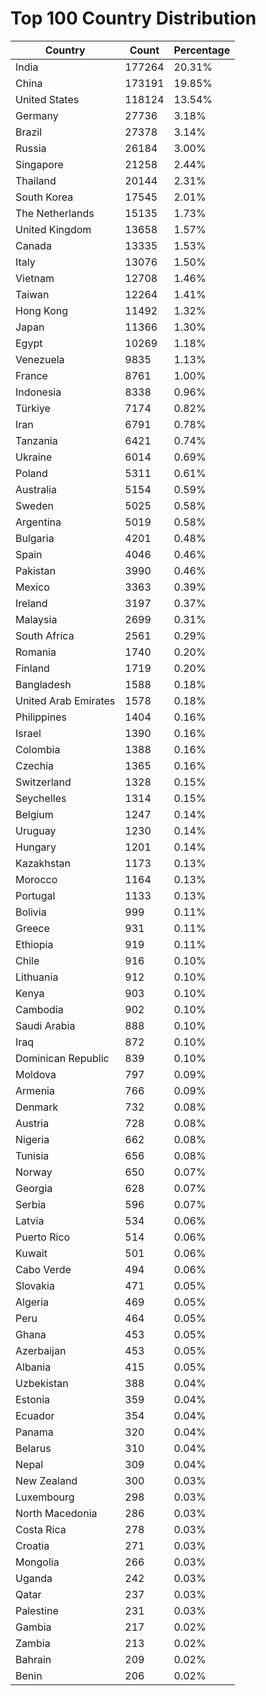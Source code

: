 # Top 100 Country Distribution
| Country | Count | Percentage |
|----|----|----|
| India | 177264 | 20.31% |
| China | 173191 | 19.85% |
| United States | 118124 | 13.54% |
| Germany | 27736 | 3.18% |
| Brazil | 27378 | 3.14% |
| Russia | 26184 | 3.00% |
| Singapore | 21258 | 2.44% |
| Thailand | 20144 | 2.31% |
| South Korea | 17545 | 2.01% |
| The Netherlands | 15135 | 1.73% |
| United Kingdom | 13658 | 1.57% |
| Canada | 13335 | 1.53% |
| Italy | 13076 | 1.50% |
| Vietnam | 12708 | 1.46% |
| Taiwan | 12264 | 1.41% |
| Hong Kong | 11492 | 1.32% |
| Japan | 11366 | 1.30% |
| Egypt | 10269 | 1.18% |
| Venezuela | 9835 | 1.13% |
| France | 8761 | 1.00% |
| Indonesia | 8338 | 0.96% |
| Türkiye | 7174 | 0.82% |
| Iran | 6791 | 0.78% |
| Tanzania | 6421 | 0.74% |
| Ukraine | 6014 | 0.69% |
| Poland | 5311 | 0.61% |
| Australia | 5154 | 0.59% |
| Sweden | 5025 | 0.58% |
| Argentina | 5019 | 0.58% |
| Bulgaria | 4201 | 0.48% |
| Spain | 4046 | 0.46% |
| Pakistan | 3990 | 0.46% |
| Mexico | 3363 | 0.39% |
| Ireland | 3197 | 0.37% |
| Malaysia | 2699 | 0.31% |
| South Africa | 2561 | 0.29% |
| Romania | 1740 | 0.20% |
| Finland | 1719 | 0.20% |
| Bangladesh | 1588 | 0.18% |
| United Arab Emirates | 1578 | 0.18% |
| Philippines | 1404 | 0.16% |
| Israel | 1390 | 0.16% |
| Colombia | 1388 | 0.16% |
| Czechia | 1365 | 0.16% |
| Switzerland | 1328 | 0.15% |
| Seychelles | 1314 | 0.15% |
| Belgium | 1247 | 0.14% |
| Uruguay | 1230 | 0.14% |
| Hungary | 1201 | 0.14% |
| Kazakhstan | 1173 | 0.13% |
| Morocco | 1164 | 0.13% |
| Portugal | 1133 | 0.13% |
| Bolivia | 999 | 0.11% |
| Greece | 931 | 0.11% |
| Ethiopia | 919 | 0.11% |
| Chile | 916 | 0.10% |
| Lithuania | 912 | 0.10% |
| Kenya | 903 | 0.10% |
| Cambodia | 902 | 0.10% |
| Saudi Arabia | 888 | 0.10% |
| Iraq | 872 | 0.10% |
| Dominican Republic | 839 | 0.10% |
| Moldova | 797 | 0.09% |
| Armenia | 766 | 0.09% |
| Denmark | 732 | 0.08% |
| Austria | 728 | 0.08% |
| Nigeria | 662 | 0.08% |
| Tunisia | 656 | 0.08% |
| Norway | 650 | 0.07% |
| Georgia | 628 | 0.07% |
| Serbia | 596 | 0.07% |
| Latvia | 534 | 0.06% |
| Puerto Rico | 514 | 0.06% |
| Kuwait | 501 | 0.06% |
| Cabo Verde | 494 | 0.06% |
| Slovakia | 471 | 0.05% |
| Algeria | 469 | 0.05% |
| Peru | 464 | 0.05% |
| Ghana | 453 | 0.05% |
| Azerbaijan | 453 | 0.05% |
| Albania | 415 | 0.05% |
| Uzbekistan | 388 | 0.04% |
| Estonia | 359 | 0.04% |
| Ecuador | 354 | 0.04% |
| Panama | 320 | 0.04% |
| Belarus | 310 | 0.04% |
| Nepal | 309 | 0.04% |
| New Zealand | 300 | 0.03% |
| Luxembourg | 298 | 0.03% |
| North Macedonia | 286 | 0.03% |
| Costa Rica | 278 | 0.03% |
| Croatia | 271 | 0.03% |
| Mongolia | 266 | 0.03% |
| Uganda | 242 | 0.03% |
| Qatar | 237 | 0.03% |
| Palestine | 231 | 0.03% |
| Gambia | 217 | 0.02% |
| Zambia | 213 | 0.02% |
| Bahrain | 209 | 0.02% |
| Benin | 206 | 0.02% |
